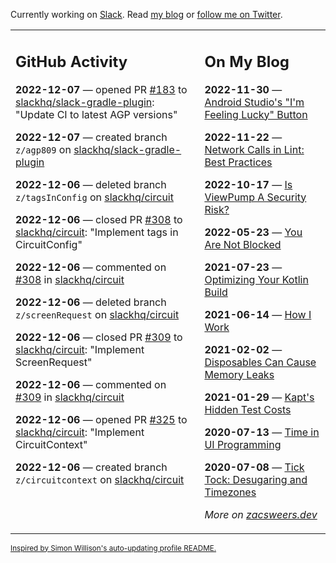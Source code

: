 Currently working on [Slack](https://slack.com/). Read [my blog](https://zacsweers.dev/) or [follow me on Twitter](https://twitter.com/ZacSweers).

<table><tr><td valign="top" width="60%">

## GitHub Activity
<!-- githubActivity starts -->
**2022-12-07** — opened PR [#183](https://github.com/slackhq/slack-gradle-plugin/pull/183) to [slackhq/slack-gradle-plugin](https://github.com/slackhq/slack-gradle-plugin): "Update CI to latest AGP versions"

**2022-12-07** — created branch `z/agp809` on [slackhq/slack-gradle-plugin](https://github.com/slackhq/slack-gradle-plugin)

**2022-12-06** — deleted branch `z/tagsInConfig` on [slackhq/circuit](https://github.com/slackhq/circuit)

**2022-12-06** — closed PR [#308](https://github.com/slackhq/circuit/pull/308) to [slackhq/circuit](https://github.com/slackhq/circuit): "Implement tags in CircuitConfig"

**2022-12-06** — commented on [#308](https://github.com/slackhq/circuit/pull/308#issuecomment-1340103922) in [slackhq/circuit](https://github.com/slackhq/circuit)

**2022-12-06** — deleted branch `z/screenRequest` on [slackhq/circuit](https://github.com/slackhq/circuit)

**2022-12-06** — closed PR [#309](https://github.com/slackhq/circuit/pull/309) to [slackhq/circuit](https://github.com/slackhq/circuit): "Implement ScreenRequest"

**2022-12-06** — commented on [#309](https://github.com/slackhq/circuit/pull/309#issuecomment-1340103203) in [slackhq/circuit](https://github.com/slackhq/circuit)

**2022-12-06** — opened PR [#325](https://github.com/slackhq/circuit/pull/325) to [slackhq/circuit](https://github.com/slackhq/circuit): "Implement CircuitContext"

**2022-12-06** — created branch `z/circuitcontext` on [slackhq/circuit](https://github.com/slackhq/circuit)
<!-- githubActivity ends -->
</td><td valign="top" width="40%">

## On My Blog
<!-- blog starts -->
**2022-11-30** — [Android Studio's "I'm Feeling Lucky" Button](https://www.zacsweers.dev/android-studios-im-feeling-lucky-button/)

**2022-11-22** — [Network Calls in Lint: Best Practices](https://www.zacsweers.dev/network-calls-in-lint-best-practices/)

**2022-10-17** — [Is ViewPump A Security Risk?](https://www.zacsweers.dev/is-viewpump-a-security-risk/)

**2022-05-23** — [You Are Not Blocked](https://www.zacsweers.dev/you-are-not-blocked/)

**2021-07-23** — [Optimizing Your Kotlin Build](https://www.zacsweers.dev/optimizing-your-kotlin-build/)

**2021-06-14** — [How I Work](https://www.zacsweers.dev/how-i-work/)

**2021-02-02** — [Disposables Can Cause Memory Leaks](https://www.zacsweers.dev/disposables-can-cause-memory-leaks/)

**2021-01-29** — [Kapt's Hidden Test Costs](https://www.zacsweers.dev/kapts-hidden-test-costs/)

**2020-07-13** — [Time in UI Programming](https://www.zacsweers.dev/time-in-ui/)

**2020-07-08** — [Tick Tock: Desugaring and Timezones](https://www.zacsweers.dev/ticktock-desugaring-timezones/)
<!-- blog ends -->
_More on [zacsweers.dev](https://zacsweers.dev/)_
</td></tr></table>

<sub><a href="https://simonwillison.net/2020/Jul/10/self-updating-profile-readme/">Inspired by Simon Willison's auto-updating profile README.</a></sub>